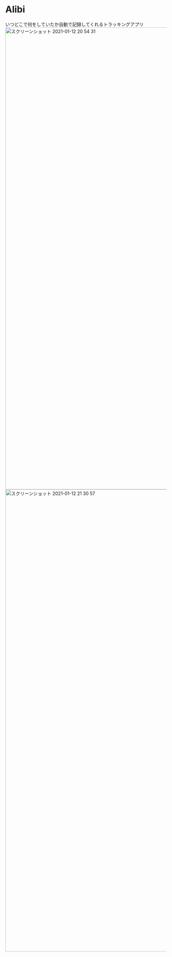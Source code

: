# Alibi
いつどこで何をしていたか自動で記録してくれるトラッキングアプリ
<img width="1440" alt="スクリーンショット 2021-01-12 20 54 31" src="https://user-images.githubusercontent.com/55827264/105493466-c7e32c00-5cfc-11eb-8f9c-ca32740f6ba6.png">
<img width="1440" alt="スクリーンショット 2021-01-12 21 30 57" src="https://user-images.githubusercontent.com/55827264/105493475-cb76b300-5cfc-11eb-800d-9b90d773aa8d.png">
